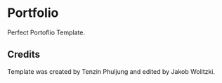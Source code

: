 # Portfolio 
Perfect Portoflio Template.
## Credits
Template was created by Tenzin Phuljung and edited by Jakob Wolitzki.
